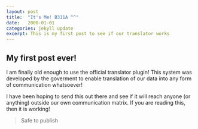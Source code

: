 ```yaml
---
layout: post
title:  "It's Me! B311A ^^"
date:   2000-01-01
categories: jekyll update
excerpt: This is my first post to see if our translator works
---
```

## My first post ever!
I am finally old enough to use the official translator plugin! This system was developed by the goverment to enable translation of our data into any form of communication whatsoever! 

I have been hoping to send this out there and see if it will reach anyone (or anything) outside our own communication matrix. If you are reading this, then it is working!

> Safe to publish